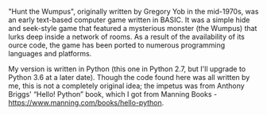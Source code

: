 "Hunt the Wumpus", originally written by Gregory Yob in the mid-1970s, was an early text-based computer game written in BASIC. It was a simple hide and seek-style game that featured a mysterious monster (the Wumpus) that lurks deep inside a network of rooms. As a result of the availability of its ource code, the game has been ported to numerous programming languages and platforms. 

My version is written in Python (this one in Python 2.7, but I'll upgrade to Python 3.6 at a later date). Though the code found here was all written by me, this is not a completely original idea; the impetus was from Anthony Briggs' “Hello! Python” book, which I got from Manning Books - https://www.manning.com/books/hello-python. 
